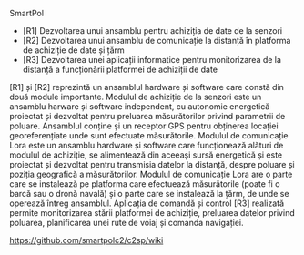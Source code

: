 SmartPol

-	[R1] Dezvoltarea unui ansamblu pentru achiziția de date de la senzori
-	[R2] Dezvoltarea unui ansamblu de comunicație la distanță în platforma de achiziție de date și țărm
-	[R3] Dezvoltarea unei aplicații informatice pentru monitorizarea de la distanță a funcționării platformei de achiziții de date

[R1] și [R2] reprezintă un ansamblul hardware și software care constă din două module importante.
Modulul de achiziție de la senzori este un ansamblu harware și software independent, cu autonomie energetică proiectat și dezvoltat pentru preluarea măsurătorilor privind parametrii de poluare. Ansamblul conține și un receptor GPS pentru obținerea locației georeferențiate unde sunt efectuate măsurătorile.
Modulul de comunicație Lora este un ansamblu hardware și software care funcționează alături de modulul de achiziție, se alimentează din aceeași sursă energetică și este proiectat și dezvoltat pentru transmisia datelor la distanță, despre poluare și poziția geografică a măsurătorilor.
Modulul de comunicație Lora are o parte care se instalează pe platforma care efectuează măsurătorile (poate fi o barcă sau o dronă navală) și o parte care se instalează la țărm, de unde se operează întreg ansamblul.
Aplicația de comandă și control [R3] realizată permite monitorizarea stării platformei de achiziție, preluarea datelor privind poluarea, planificarea unei rute de voiaj și comanda navigației.

https://github.com/smartpolc2/c2sp/wiki

<!--
**smartpolc2/smartpolc2** is a ✨ _special_ ✨ repository because its `README.md` (this file) appears on your GitHub profile.

Here are some ideas to get you started:

- 🔭 I’m currently working on ...
- 🌱 I’m currently learning ...
- 👯 I’m looking to collaborate on ...
- 🤔 I’m looking for help with ...
- 💬 Ask me about ...
- 📫 How to reach me: ...
- 😄 Pronouns: ...
- ⚡ Fun fact: ...
-->
